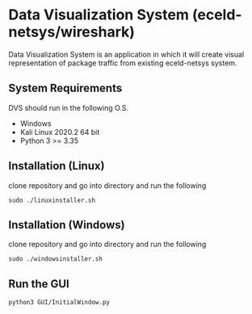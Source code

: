 # Data Visualization System (eceld-netsys/wireshark)
Data Visualization System is an application in which it will create visual representation of package traffic from
existing eceld-netsys system.
## System Requirements
DVS should run in the following O.S. 
- Windows
- Kali Linux 2020.2 64 bit
- Python 3 >= 3.35
## Installation (Linux)
clone repository and go into directory and run the following
```
sudo ./linuxinstaller.sh
```
## Installation (Windows)
clone repository and go into directory and run the following
```
sudo ./windowsinstaller.sh
```
## Run the GUI
```
python3 GUI/InitialWindow.py
```